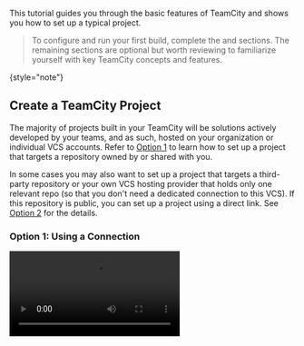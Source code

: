 [//]: # (title: Configure and Run Your First Build)
[//]: # (auxiliary-id: Configure and Run Your First Build)

This tutorial guides you through the basic features of TeamCity and shows you how to set up a typical project.

> To configure and run your first build, complete the [](#Create+a+TeamCity+Project) and [](#Set+Up+a+Build+Configuration) sections. The remaining sections are optional but worth reviewing to familiarize yourself with key TeamCity concepts and features.
>
{style="note"}

## Create a TeamCity Project

The majority of projects built in your TeamCity will be solutions actively developed by your teams, and as such, hosted on your organization or individual VCS accounts. Refer to [Option 1](#Option+1%3A+Using+a+Connection) to learn how to set up a project that targets a repository owned by or shared with you.

In some cases you may also want to set up a project that targets a third-party repository or your own VCS hosting provider that holds only one relevant repo (so that you don't need a dedicated connection to this VCS). If this repository is public, you can set up a project using a direct link. See [Option 2](#Option+2%3A+From+a+repository+URL) for the details.


### Option 1: Using a Connection

<video src="../media/create-project-from-connection.mp4" preview-src="../media/create-project-from-connection-cover.png"/>

1. The simplest way to create projects, configurations, and VCS roots is by utilizing a permanent [connection to a VCS hosting](configuring-connections.md). This approach is particularly efficient when you intend to create multiple projects for repositories hosted under the same VCS account, as it saves you from repeatedly configuring the same access settings.

   This tutorial utilizes a GitHub-hosted repository, so start by navigating to **Administration | Root Project | Connections** and creating a new [GitHub.com connection](configuring-connections.md#GitHub). You can choose between a GitHub App or GitHub OAuth connections.

2. Fork the `https://github.com/JetBrains/Maven-Configuration-TeamCity-Samples` repository to your personal account.

3. Click the "+" icon next to the **Projects** menu item to navigate to the **Create Project** page.

    <!--<img src="dk-create-project-main.png" alt="Main new project menu" width="706"/>-->

4. The **Create Project** page displays all available connections that you can utilize to access repositories. Click a **From GitHub.com** tile and TeamCity will display the list of all repositories owned by or shared with you.

    <!--<img src="dk-repositories-list.png" alt="Repositories list" width="706"/>-->

5. Select your forked repository and leave all settings in their default state.

    * Versioned settings are project descriptions stored in the repository ".teamcity" folder. Choose to ignore these settings for now.
    * Project and build configuration names are public names in TeamCity.
    * Default branch is the specification for the primary repository branch.
    * Branch specification is a pattern that specifies which branches TeamCity should track. The default `refs/heads/*` value allows TeamCity to monitor all regular branches.

6. Click **Proceed** to continue to the [](#Set+Up+a+Build+Configuration) stage.


To create more TeamCity projects that target repositories hosted under the same account, skip the first step. This workflow allows you to set up authorization settings only once, when configuring a TeamCity-to-VCS connection, and then reuse this connection as often as needed.

Further reading: [](configuring-connections.md)


### Option 2: From a repository URL

<video src="../media/create-project-from-url.mp4" preview-src="../media/create-project-from-url-cover.png"/>

1. Click the "+" icon next to the **Projects** menu item to navigate to the **Create Project** page.

    <!--<img src="dk-create-project-main.png" alt="Main new project menu" width="706"/>-->

2. Click the **From a repository URL** tile and enter `https://github.com/JetBrains/Maven-Configuration-TeamCity-Samples` to the **Repository URL** field.

     <!--<img src="CreateProject1.png" alt="Create a project from a repository URL, Step 1" width="706"/>-->

   The target repository is public and available without authentication, so leave the rest of the properties unchanged and click **Proceed**.

   > Note that you can also insert a repository URL in SSH format: `git@github.com:JetBrains/Maven-Configuration-TeamCity-Samples.git`. TeamCity recognizes such URLs and automatically switches the **Authentication** from "Password / Access token" to "SSH key". In this case you will need to provide a valid SSH key to continue.
   >
   > For the sake of this tutorial, keep using the default HTTPS address. We will switch to a more secure SSH option in the [](#Change+VCS+Root+Settings) section.
   >
   {style="tip"}

3. The next page allows you to set up basic project settings:

    * Whether to apply versioned settings, if any were found.
    * Project and build configuration names are public names in TeamCity.
    * Default branch is the specification for the primary repository branch.
    * Branch specification is a pattern that specifies which branches TeamCity should track. The default `refs/heads/*` value allows TeamCity to monitor all regular branches.

   For the sake of this tutorial, choose to ignore versioned settings for now and leave the default values for all fields. Click **Proceed** to continue to the [](#Set+Up+a+Build+Configuration) stage.




## Set Up a Build Configuration


A project does not perform any building routines, all build actions are configured inside a build configuration. For that reason, TeamCity creates an empty build configuration (with the default "Build" name) along with any new project.

After you set core project and configuration settings at the end of the [](#Create+a+TeamCity+Project) stage, TeamCity brings you to the **Build Steps** page of build configuration settings. TeamCity scans the remote repository to identify the application type and suggest corresponding build steps.

<img src="CreateProject3.png" alt="Create a project from a repository URL, Step 3" width="706"/>

You can check the suggested step and click **Use selected**, or add your custom steps:

1. Navigate to configuration settings (**Administration | &lt;Your Configuration&gt;**) and click **Build Steps** in the side menu.
2. Click **Add build step** and choose a required step type. Since this sample tutorial targets the Java application with Maven, choose "Maven" from the list and type a required command in the **Goals** field (for example, `clean test`).

   > You can perform almost any build action using the **Command Line** step, which runs custom scripts on the agent machine's terminal. For example, creating a CLI step with the command `mvn clean test` in the **Custom script** field will perform the same actions as a Maven step.
   >
   > Command Line steps are ideal for basic system operations (like creating or deleting files and folders) and interacting with custom software installed on agent machines. However, if you're using build tools that have corresponding TeamCity steps (such as Maven, Gradle, .NET, Ant, Node.js, and so on), we recommend using those specific steps. They are tailored to match the build tool and offer unique settings that simplify configuration.
   {style="tip"}

3. In step settings, click **Show advanced settings** to view available options. For example, you may want to change [step execution conditions](build-step-execution-conditions.md). By default, steps are executed one after another and if one step fails, the following steps are automatically skipped. This setting allows you to change this default behavior.

Further reading: [](configuring-build-steps.md)





## Change VCS Root Settings


A [VCS Root](project-administrator-guide.md#VCS+Roots) is a project-owned object that stores settings required to access a repository and perform basic checkout operations.

In both [Option 1](#Option+1%3A+Using+a+Connection) and [Option 2](#Option+2%3A+From+a+repository+URL) workflows you end up with a project that already owns an operational VCS Root. However, you may manually create roots and attach them to build configurations. This is typically required in the following cases:

* If you choose the **Manually** option on the **Create Project** page. This option leaves you with a completely blank project that you should manually set up from ground up.
* If your build configuration should have steps that build or test different projects from different repositories.

In this tutorial we will slightly modify an existing root to alter the checkout process.

**On a project level:**

<video src="../media/ssh-root-sd.mp4" preview-src="../media/ssh-root-sd-cover.png"/>

1. Open the **Administration | Your Project | VCS Roots** page and click your root to edit its settings. When editing a root from the project level, you edit its core properties common to any configuration that uses this root.
2. In the **General Settings** section, change the **Fetch URL** to an SSH format. For example, `git@github.com:JetBrains/Maven-Configuration-TeamCity-Samples.git`.
3. Scroll down to **Authentication Settings** and set **Authentication method** to "Custom Private Key". Private keys are typically [uploaded to the Root project](ssh-keys-management.md) so that you can easily reuse them, but since we have none at the moment, we will just specify the key manually.
4. Enter the path to your private SSH key. For example, `/Users/John.Doe/.ssh/id_ed25519`.
5. If needed, enter username and passphrase. Note that if username is set, it will override the URL included in fetch URL.
6. Test the VCS connection with your updated settings and save the root.


**On a build configuration level:**

<video src="../media/checkout-rules.mp4" preview-src="../media/checkout-rules-cover.png"/>

1. Go to **Administration | Your Configuration | Version Control Settings** page. This page lists all VCS roots attached to this specific configuration. You can click any root to edit same settings as on the project level, with an option to save your edits for this configuration only.

    The **Additional Options** section below the list of attached roots includes settings that control how these roots are used by this configuration. For example, the **Clean build** option allows you to force TeamCity to clean the agent checkout directory and re-acquire files from the remote repository whenever a new build starts. Normally TeamCity does not pull remote files if the repository has no new commits.

2. Click **Edit checkout rules** link in the attached root. [](vcs-checkout-rules.md) allow you to specify subdirectories where remote files should be placed. For configurations that utilize more than one root, this is a crucial step that prevents checkout conflicts and file losses.

3. Enter the `+:.=>custom` rule and click **Save**. This rule tells TeamCity that the entire repository targeted by this root should be checked to the "custom" folder of the original checkout folder. The final location of your pulled sources will look like the following: `<Agent home>/work/78ffbb580fc61c13/custom`.

4. Your new change will cause the build to fail since the Maven build step can no longer find the `<Agent checkout directory>/ch-simple/pom.xml` file. Go to step settings and include the new "custom" directory in the path.

    > Tip: There are multiple places in TeamCity that require you to enter paths: checkout rules, artifact rules, working directories, and so on. To avoid errors when entering these paths, use the directory tree button instead of typing them by hand. This dialog allows you to browse the existing contents of the target directory, so you need to run a build at least once to see your new "custom" folder on the agent storage.
    > 
    {style="tip"}

5. Save the step settings and run the build to ensure it finishes successfully.


Further reading: ??? VCS ROOT ADVANCED SETTINGS LINKS

## Build New Changes Automatically

### Triggers

### Webhooks


## Configure Additional Build Features


## Working with Pull Requests


## Choose Agents to Run Your Builds


## Configure Project Members


## Set Up Notifications


## Store Project Settings in a VCS














In TeamCity terms, a _build_ is a process that consists of one or more steps and performs a certain CI/CD job.

After you have installed and started TeamCity as described [here](quick-setup-guide.md), you are ready to configure and run your first build.
{instance="tc"}

After you have started TeamCity as described [here](getting-started-with-teamcity-cloud.md), you are ready to configure and run your first build.
{instance="tcc"}

<img src="run-first-build.png" width="611" alt="Run your first build"/>

You can watch a quick video guide or read the full tutorial below.

<video src="https://youtu.be/SYjnb7pW4Cg"
       title="Running your first build in TeamCity"/>

## Create your first project

There are several ways to create a project in TeamCity: automatically from a repository URL, from a connection to a specific VCS, or manually. In this tutorial, we will focus on the default and easiest way – _from a repository URL_. You will only need to provide a path to your repository — TeamCity will scan it and suggest some settings and potential build steps.

>__Sample Repository__  
>To try out the setup flow with a sample project, you can use this [GitHub repository](https://github.com/JetBrains/Maven-Configuration-TeamCity-Samples).  
>Or, you can configure the first build based on your own project's sources. In this case, if TeamCity autodetects any build steps in it, we recommend that you read about [their available settings](configuring-build-steps.md) before running the build.
>
{style="note"}

Every TeamCity installation has the default __Root__ project that will contain all the other projects you create. The first project you create will be added as a child of the __Root__ project. To add your first project:

1. Click __Administration__ in the upper right corner of the TeamCity UI and then click __Create project__.
2. On the __Create Project__ page, click __From a repository URL__ and paste the URL of your project's source repo as _Repository URL_. It can be a Git, Subversion, Perforce, Azure, or Mercurial repository. All supported URL formats are listed [here](guess-settings-from-repository-url.md#VCS+URL+Formats). To use our sample repo, enter:
   ```Shell
   https://github.com/JetBrains/Maven-Configuration-TeamCity-Samples
   ```
   If access to your repository is restricted, enter the credentials as well.
   <img src="CreateProject1.png" dark-src="CreateProject1_dark.png" alt="Create a project from a repository URL, Step 1" width="706" border-effect="line" style="block"/>
3. Click __Proceed__ and follow the wizard.   
   TeamCity will identify the type of your repository, test the connection, and autoconfigure the repository settings, as well as suggest the project and build configuration names.
   <img src="CreateProject2.png" alt="" width="706" border-effect="line" style="block"/>
4. Click __Proceed__.   
   TeamCity will scan your VCS repository and autodetect the [build steps](configuring-build-steps.md).
5. Check the boxes of the suitable steps, and they will be added to the first build configuration of this project.
   <img src="CreateProject3.png" alt="Create a project from a repository URL, Step 3" width="706" border-effect="line" style="block"/>

Congratulations! You are now ready to run the first build based on the just created build configuration. You can go straight to [running it](#Run+your+first+build) and [tweak its settings](#Tweak+your+build+configuration+settings) afterwards.

## Run your first build
To run builds in TeamCity, you need [build agents](build-agent.md). A fresh TeamCity server, installed as described [here](quick-setup-guide.md), has one registered build agent that runs on the same computer. Let's use this agent to run a build on the sample project.
{instance="tc"}

On the __Build Configuration Settings__ page, click __Run__ in the upper right corner:

<img src="RunBuild.png" alt="Run a build" width="706" border-effect="line"/>

TeamCity will always assign a build to the first available and [suitable](agent-requirements.md) build agent.

You will be automatically redirected to the __Build Results__ page, where you can watch the build progress and review its results upon the build finish. You can also access your build configuration settings from this page and edit them as necessary:

<img src="BuildResults.PNG" alt="Build results" width="706" border-effect="line"/>

## Tweak your build configuration settings

You might want to configure the following settings first:
* paths to build [artifacts](#Artifacts)
* [automatic triggers](#Automatic+Build+Trigger)
* a custom pattern for a [build number](#Build+Number+Format)

For other settings, see this [chapter](creating-and-editing-build-configurations.md).

### Artifacts

If your build produces installers, WAR files, reports, log files, and so on, you might want to publish them on the TeamCity server after finishing the build. You can specify the paths to such artifacts in __Build Configuration Settings | General Settings__. As you already have a finished build, the build agent has checked out the sources already. Next to the _Artifact paths_ field, click the tree icon to open the checkout directory browser. You can select artifacts from this tree:

<img src="artifactPaths.png" alt="Artifact paths" width="706" border-effect="line"/>

TeamCity will place their paths into the text field, so you can modify them if necessary:

<img src="artifactPathsArchive.png" alt="Modify the artifact paths" width="706" border-effect="line"/>

Save the build configuration settings. Now, when you run a build, TeamCity will put all the specified reports into an archive and publish them.

The __Build Configuration Home__ page lists all run builds and allows viewing their artifacts:

<img src="artifactsPublished.png" alt="Published artifacts" width="706" border-effect="line"/>

You can also view and download artifacts from the __Build Results__ page:

<img src="artifactsPublishedResults.png" alt="Artifacts in build results" width="706" border-effect="line"/>

Read more details [here](configuring-general-settings.md#Artifact+Paths).

### Automatic Build Trigger

Automatic build triggering on a change in the repository is essential to any CI. TeamCity will add a [VCS trigger](configuring-vcs-triggers.md) automatically when creating a project / build configuration from a repository URL. You can also add it manually on __Build Configurations Settings | Triggers__ page:

<img src="addTrigger.png" alt="Add a trigger" width="706" border-effect="line"/>

>TeamCity provides multiple [types of triggers](configuring-build-triggers.md) — learn about them all to optimize your pipeline.

### Build Number Format

Each build in TeamCity has a build number, that is a string identifier. It is composed according to the pattern defined in __Build Configuration Settings | General Settings__ (click _Show advanced options_ to display it). If you leave the default value, the build number format will be maintained by TeamCity; the number will be resolved into a next integer value on each new build start. Or, you can customize the pattern as described [here](configuring-general-settings.md#Build+Number+Format).

## Takeaway

To configure a certain CI/CD job in TeamCity:
1. Create a project from your source repository and adjust its main settings.
2. Create a build configuration inside this project.
3. In the build configuration settings, add build steps that will represent stages of the build.
4. Set up other configurations settings. For example, add handy build features and automatic triggers.

After that, you can run a build based on the created configuration manually, or wait until it is triggered automatically, if any triggers are configured.